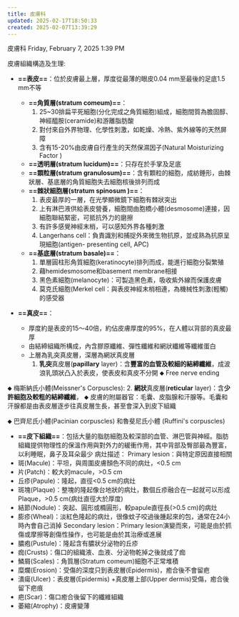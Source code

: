 ```yaml
---
title: 皮膚科
updated: 2025-02-17T18:50:33
created: 2025-02-07T13:39:29
---
```


皮膚科
Friday, February 7, 2025
1:39 PM

皮膚組織構造及生理:
- **==表皮==**：位於皮膚最上層，厚度從最薄的眼皮0.04 mm至最後的足底1.5 mm不等
  - **==角質層(stratum comeum)==**：
    1.  25~30排扁平死細胞(分化完成之角質細胞)組成，細胞間質為膽固醇、神經醯胺(ceramide)和游離脂肪酸
    2.  對付來自外界物理、化學性刺激，如乾燥、冷熱、紫外線等的天然屏障
    3.  含有15-20%由皮膚自行產生的天然保濕因子(Natural Moisturizing Factor )
  - **==透明層(stratum lucidum)==**：只存在於手掌及足底
  - **==顆粒層(stratum granulosum)==**：含有顆粒的細胞，成紡錘形，由棘狀層、基底層的角質細胞失去細胞核後排列而成
  - **==棘狀細胞層(stratum spinosum )==**：
    1.  表皮最厚的一層，在光學顯微鏡下細胞有棘狀突出
    2.  上有淋巴液供給表皮營養，細胞間由胞橋小體(desmosome)連接，因細胞聯結緊密，可抵抗外力的磨擦
    3.  有許多感覺神經末梢，可以感知外界各種刺激
    4.  Langerhans cell：負責識別和捕捉外來微生物抗原，並成熟為抗原呈現細胞(antigen- presenting cell, APC)
  - **==基底層(stratum basale)==**：
    1.  單層圓柱形角質細胞(keratinocyte)排列而成，能進行細胞分裂繁殖
    2.  藉hemidesmosome和basement membrane相接
    3.  黑色素細胞(melanocyte)：可製造黑色素，吸收紫外線而保護皮膚
    4.  莫克氏細胞(Merkel cell：與表皮神經末梢相連，為機械性刺激(輕觸)的感受器

- **==真皮==**：
  - 厚度約是表皮的15〜40倍，約佔皮膚厚度的95%，在人體以背部的真皮最厚
  - 由結締組織所構成，內含膠原纖維、彈性纖維和網狀纖維等纖維蛋白
  - 上層為乳突真皮層，深層為網狀真皮層
    1.  **乳突**真皮層(**papillary** layer)：含**豐富的血管及較細的結締纖維**，成波浪乳頭狀凸入於表皮，使表皮和真皮不分開
⬥ Free nerve ending

⬥ 梅斯納氏小體(Meissner's Corpuscles):
2.  **網狀**真皮層(**reticular** layer)：含**少許細胞及較粗的結締纖維**，
⬥ 皮膚的附屬器官：毛囊、皮脂腺和汗腺等。毛囊和汗腺都是由表皮層逐步往真皮層生長，甚至會深入到皮下組織

⬥ 巴齊尼氏小體(Pacinian corpuscles) 和魯斐尼氏小體 (Ruffini's corpuscles)
- **==皮下組織==**：包括大量的脂肪細胞及較深部的血管、淋巴管與神經。脂肪組織提供物理性的保溫作用與對外力的緩衝作用，其中背部及臀部最為豐富，以利睡眠，鼻子及耳朵最少
病灶描述：
Primary lesion：與特定原因直接相關
- 斑(Macule)：平坦，與周圍皮膚顏色不同的病灶，\<0.5 cm
- 片(Patch)：較大的macule，\>0.5 cm
- 丘疹(Papule)：隆起，直徑\<0.5 cm的病灶
- 斑塊(Plaque)：整塊的隆起像台地狀的病灶，數個丘疹融合在一起就可以形成Plaque，\>0.5 cm(病灶直徑大於厚度)
- 結節(Nodule)：突起、圓形或橢圓形，較papule直徑長(\>0.5 cm)的病灶
- 膨疹(Wheal)：淡紅色隆起的病灶，很像蚊子咬過後腫起來的包，通常在24小時內會自己消掉
Secondary lesion：Primary lesion演變而來，可能是由於抓傷或摩擦等創傷性操作，也可能是由於其治療或進展
- 膿疱(Pustule)：隆起含有膿狀分泌物的丘疹
- 痂(Crusts)：傷口的組織液、血液、分泌物乾掉之後就成了痂
- 鱗屑(Scales)：角質層(Stratum comeum)細胞不正常堆積
- 糜爛(Erosion)：受傷的深度只到表皮層(Epidermis)，癒合後不會留疤
- 潰瘍(Ulcer)：表皮層(Epidermis) +真皮層上部(Upper dermis)受傷，癒合後留下疤痕
- 疤(Scar)：傷口癒合後留下的纖維組織
- 萎縮(Atrophy)：皮膚變薄

